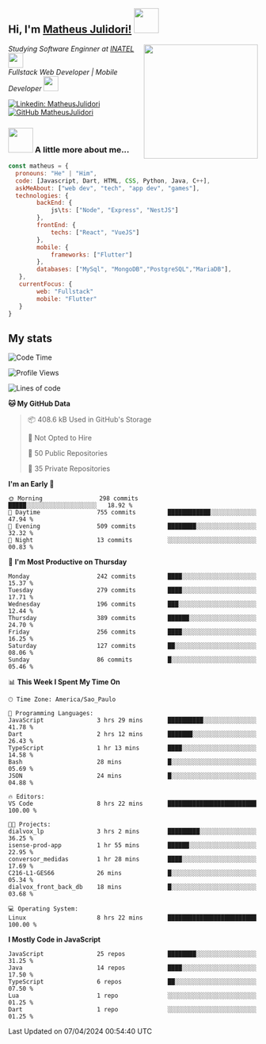 <h2> Hi, I'm <a href="https://matheusjulidori.github.io" target="_blank">Matheus Julidori!</a> <img src="https://media.giphy.com/media/12oufCB0MyZ1Go/giphy.gif" width="50"></h2>
<img align='right' src="https://media.giphy.com/media/3oKIPnAiaMCws8nOsE/giphy.gif" width="230" height="auto">
<p><em>Studying Software Enginner at <a href="http://www.inatel.br" target="_blank">INATEL</a><img src="https://media.giphy.com/media/fYSnHlufseco8Fh93Z/giphy.gif" width="30"></br>
  Fullstack Web Developer | Mobile Developer <img src="https://media.giphy.com/media/WUlplcMpOCEmTGBtBW/giphy.gif" width="30">
</em></p>

[![Linkedin: MatheusJulidori](https://img.shields.io/badge/-MatheusJulidori-blue?style=flat-square&logo=Linkedin&logoColor=white&link=https://www.linkedin.com/in/MatheusJulidori/)](https://www.linkedin.com/in/MatheusJulidori/)
[![GitHub MatheusJulidori](https://img.shields.io/github/followers/matheusjulidori?label=follow&style=social)](https://github.com/MatheusJulidori)


### <img src="https://media.giphy.com/media/VgCDAzcKvsR6OM0uWg/giphy.gif" width="50"> A little more about me...  

```javascript
const matheus = {
  pronouns: "He" | "Him",
  code: [Javascript, Dart, HTML, CSS, Python, Java, C++],
  askMeAbout: ["web dev", "tech", "app dev", "games"],
  technologies: {
        backEnd: {
            js\ts: ["Node", "Express", "NestJS"]
        },
        frontEnd: {
            techs: ["React", "VueJS"]
        },
        mobile: {
            frameworks: ["Flutter"]
        },
        databases: ["MySql", "MongoDB","PostgreSQL","MariaDB"],
   },
   currentFocus: {
        web: "Fullstack"
        mobile: "Flutter"
   }
}
```
<h2>My stats</h2>

<!--START_SECTION:waka-->
![Code Time](http://img.shields.io/badge/Code%20Time-562%20hrs%2013%20mins-blue)

![Profile Views](http://img.shields.io/badge/Profile%20Views-1-blue)

![Lines of code](https://img.shields.io/badge/From%20Hello%20World%20I%27ve%20Written-6.6%20million%20lines%20of%20code-blue)

**🐱 My GitHub Data** 

> 📦 408.6 kB Used in GitHub's Storage 
 > 
> 🚫 Not Opted to Hire
 > 
> 📜 50 Public Repositories 
 > 
> 🔑 35 Private Repositories 
 > 
**I'm an Early 🐤** 

```text
🌞 Morning                298 commits         █████░░░░░░░░░░░░░░░░░░░░   18.92 % 
🌆 Daytime                755 commits         ████████████░░░░░░░░░░░░░   47.94 % 
🌃 Evening                509 commits         ████████░░░░░░░░░░░░░░░░░   32.32 % 
🌙 Night                  13 commits          ░░░░░░░░░░░░░░░░░░░░░░░░░   00.83 % 
```
📅 **I'm Most Productive on Thursday** 

```text
Monday                   242 commits         ████░░░░░░░░░░░░░░░░░░░░░   15.37 % 
Tuesday                  279 commits         ████░░░░░░░░░░░░░░░░░░░░░   17.71 % 
Wednesday                196 commits         ███░░░░░░░░░░░░░░░░░░░░░░   12.44 % 
Thursday                 389 commits         ██████░░░░░░░░░░░░░░░░░░░   24.70 % 
Friday                   256 commits         ████░░░░░░░░░░░░░░░░░░░░░   16.25 % 
Saturday                 127 commits         ██░░░░░░░░░░░░░░░░░░░░░░░   08.06 % 
Sunday                   86 commits          █░░░░░░░░░░░░░░░░░░░░░░░░   05.46 % 
```


📊 **This Week I Spent My Time On** 

```text
🕑︎ Time Zone: America/Sao_Paulo

💬 Programming Languages: 
JavaScript               3 hrs 29 mins       ██████████░░░░░░░░░░░░░░░   41.78 % 
Dart                     2 hrs 12 mins       ███████░░░░░░░░░░░░░░░░░░   26.43 % 
TypeScript               1 hr 13 mins        ████░░░░░░░░░░░░░░░░░░░░░   14.58 % 
Bash                     28 mins             █░░░░░░░░░░░░░░░░░░░░░░░░   05.69 % 
JSON                     24 mins             █░░░░░░░░░░░░░░░░░░░░░░░░   04.88 % 

🔥 Editors: 
VS Code                  8 hrs 22 mins       █████████████████████████   100.00 % 

🐱‍💻 Projects: 
dialvox_lp               3 hrs 2 mins        █████████░░░░░░░░░░░░░░░░   36.25 % 
isense-prod-app          1 hr 55 mins        ██████░░░░░░░░░░░░░░░░░░░   22.95 % 
conversor_medidas        1 hr 28 mins        ████░░░░░░░░░░░░░░░░░░░░░   17.69 % 
C216-L1-GES66            26 mins             █░░░░░░░░░░░░░░░░░░░░░░░░   05.34 % 
dialvox_front_back_db    18 mins             █░░░░░░░░░░░░░░░░░░░░░░░░   03.68 % 

💻 Operating System: 
Linux                    8 hrs 22 mins       █████████████████████████   100.00 % 
```

**I Mostly Code in JavaScript** 

```text
JavaScript               25 repos            ████████░░░░░░░░░░░░░░░░░   31.25 % 
Java                     14 repos            ████░░░░░░░░░░░░░░░░░░░░░   17.50 % 
TypeScript               6 repos             ██░░░░░░░░░░░░░░░░░░░░░░░   07.50 % 
Lua                      1 repo              ░░░░░░░░░░░░░░░░░░░░░░░░░   01.25 % 
Dart                     1 repo              ░░░░░░░░░░░░░░░░░░░░░░░░░   01.25 % 
```




 Last Updated on 07/04/2024 00:54:40 UTC
<!--END_SECTION:waka-->
